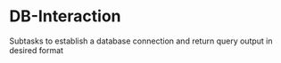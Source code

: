 # DB-Interaction
Subtasks to establish a database connection and return query output in desired format
